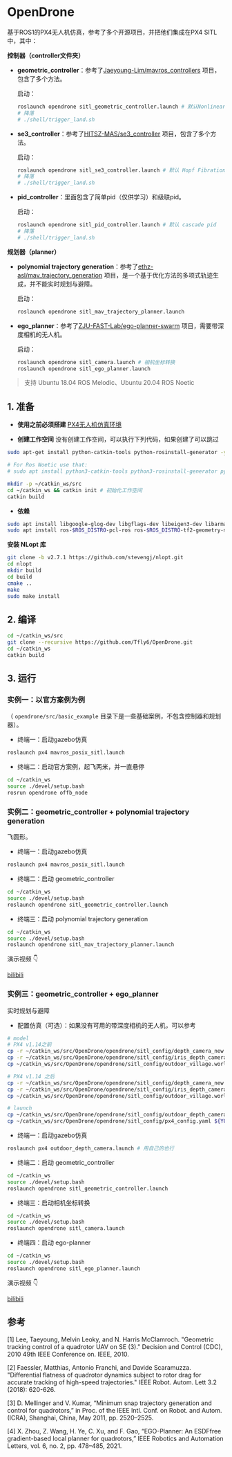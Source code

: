 # OpenDrone
基于ROS1的PX4无人机仿真，参考了多个开源项目，并把他们集成在PX4 SITL中，其中：

**控制器（controller文件夹）**

- **geometric_controller**：参考了[Jaeyoung-Lim/mavros_controllers](https://github.com/Jaeyoung-Lim/mavros_controllers) 项目，包含了多个方法。

  启动：

  ```bash
  roslaunch opendrone sitl_geometric_controller.launch # 默认Nonlinear GeometricControl
  # 降落
  # ./shell/trigger_land.sh
  ```

- **se3_controller**：参考了[HITSZ-MAS/se3_controller](https://github.com/HITSZ-MAS/se3_controller) 项目，包含了多个方法。

  启动：

  ```bash
  roslaunch opendrone sitl_se3_controller.launch # 默认 Hopf Fibration on SO(3)
  # 降落
  # ./shell/trigger_land.sh
  ```

- **pid_controller**：里面包含了简单pid（仅供学习）和级联pid。

  启动：

  ```bash
  roslaunch opendrone sitl_pid_controller.launch # 默认 cascade pid
  # 降落
  # ./shell/trigger_land.sh
  ```
  
  

**规划器（planner）**

- **polynomial trajectory generation**：参考了[ethz-asl/mav_trajectory_generation](https://github.com/ethz-asl/mav_trajectory_generation) 项目，是一个基于优化方法的多项式轨迹生成，并不能实时规划与避障。

  启动：

  ```bash
  roslaunch opendrone sitl_mav_trajectory_planner.launch
  ```

- **ego_planner**：参考了[ZJU-FAST-Lab/ego-planner-swarm](https://github.com/ZJU-FAST-Lab/ego-planner-swarm) 项目，需要带深度相机的无人机。

  启动：

  ```bash
  roslaunch opendrone sitl_camera.launch # 相机坐标转换
  roslaunch opendrone sitl_ego_planner.launch
  ```

  

> 支持 Ubuntu 18.04 ROS Melodic、Ubuntu 20.04 ROS Noetic
## 1. 准备
- **使用之前必须搭建** [PX4无人机仿真环境](https://blog.csdn.net/weixin_55944949/article/details/130895608?spm=1001.2014.3001.5501)

- **创建工作空间**
没有创建工作空间，可以执行下列代码，如果创建了可以跳过
```bash
sudo apt-get install python-catkin-tools python-rosinstall-generator -y

# For Ros Noetic use that:
# sudo apt install python3-catkin-tools python3-rosinstall-generator python3-osrf-pycommon -y
```

```bash
mkdir -p ~/catkin_ws/src
cd ~/catkin_ws && catkin init # 初始化工作空间
catkin build
```

- **依赖** 

```bash
sudo apt install libgoogle-glog-dev libgflags-dev libeigen3-dev libarmadillo-dev
sudo apt install ros-$ROS_DISTRO-pcl-ros ros-$ROS_DISTRO-tf2-geometry-msgs
```

**安装 NLopt 库** 

```bash
git clone -b v2.7.1 https://github.com/stevengj/nlopt.git
cd nlopt
mkdir build
cd build
cmake ..
make
sudo make install
```

## 2. 编译

```bash
cd ~/catkin_ws/src
git clone --recursive https://github.com/Tfly6/OpenDrone.git
cd ~/catkin_ws
catkin build
```
## 3. 运行

### 实例一：以官方案例为例

（ `opendrone/src/basic_example` 目录下是一些基础案例，不包含控制器和规划器）。

- 终端一：启动gazebo仿真
```bash
roslaunch px4 mavros_posix_sitl.launch
```
- 终端二：启动官方案例，起飞两米，并一直悬停
```bash
cd ~/catkin_ws
source ./devel/setup.bash
rosrun opendrone offb_node
```

### 实例二：geometric_controller + polynomial trajectory generation

飞圆形。

- 终端一：启动gazebo仿真
```bash
roslaunch px4 mavros_posix_sitl.launch
```
- 终端二：启动 geometric_controller
```bash
cd ~/catkin_ws
source ./devel/setup.bash
roslaunch opendrone sitl_geometric_controller.launch
```
- 终端三：启动 polynomial trajectory generation
```bash
cd ~/catkin_ws
source ./devel/setup.bash
roslaunch opendrone sitl_mav_trajectory_planner.launch
```
演示视频 👇

[bilibili](https://www.bilibili.com/video/BV1EZTszKEtJ/?share_source=copy_web&vd_source=649164de6e400405dc9e781456725af7)


### 实例三：geometric_controller + ego_planner
实时规划与避障

- 配置仿真（可选）：如果没有可用的带深度相机的无人机，可以参考
```bash
# model
# PX4 v1.14之前
cp -r ~/catkin_ws/src/OpenDrone/opendrone/sitl_config/depth_camera_new ${YOUR_PX4_PATH}/Tools/sitl_gazebo/models/
cp -r ~/catkin_ws/src/OpenDrone/opendrone/sitl_config/iris_depth_camera_new ${YOUR_PX4_PATH}/Tools/sitl_gazebo/models/
cp ~/catkin_ws/src/OpenDrone/opendrone/sitl_config/outdoor_village.world ${YOUR_PX4_PATH}/Tools/sitl_gazebo/worlds/

# PX4 v1.14 之后
cp -r ~/catkin_ws/src/OpenDrone/opendrone/sitl_config/depth_camera_new ${YOUR_PX4_PATH}/Tools/simulation/gazebo-classic/sitl_gazebo-classic/models/
cp -r ~/catkin_ws/src/OpenDrone/opendrone/sitl_config/iris_depth_camera_new ${YOUR_PX4_PATH}/Tools/simulation/gazebo-classic/sitl_gazebo-classic/models/
cp ~/catkin_ws/src/OpenDrone/opendrone/sitl_config/outdoor_village.world ${YOUR_PX4_PATH}/Tools/simulation/gazebo-classic/sitl_gazebo-classic/worlds/

```
```bash
# launch
cp ~/catkin_ws/src/OpenDrone/opendrone/sitl_config/outdoor_depth_camera.launch ${YOUR_PX4_PATH}/launch/
cp ~/catkin_ws/src/OpenDrone/opendrone/sitl_config/px4_config.yaml ${YOUR_PX4_PATH}/launch/
```

- 终端一：启动gazebo仿真
```bash
roslaunch px4 outdoor_depth_camera.launch # 用自己的也行
```
- 终端二：启动 geometric_controller
```bash
cd ~/catkin_ws
source ./devel/setup.bash
roslaunch opendrone sitl_geometric_controller.launch
```
- 终端三：启动相机坐标转换
```bash
cd ~/catkin_ws
source ./devel/setup.bash
roslaunch opendrone sitl_camera.launch
```
- 终端四：启动 ego-planner
```bash
cd ~/catkin_ws
source ./devel/setup.bash
roslaunch opendrone sitl_ego_planner.launch
```
演示视频 👇

[bilibili](https://www.bilibili.com/video/BV17ZTszKEea/?share_source=copy_web&vd_source=649164de6e400405dc9e781456725af7)


## 参考

[1] Lee, Taeyoung, Melvin Leoky, and N. Harris McClamroch. "Geometric tracking control of a quadrotor UAV on SE (3)." Decision and Control (CDC), 2010 49th IEEE Conference on. IEEE, 2010.

[2] Faessler, Matthias, Antonio Franchi, and Davide Scaramuzza. "Differential flatness of quadrotor dynamics subject to rotor drag for accurate tracking of high-speed trajectories." IEEE Robot. Autom. Lett 3.2 (2018): 620-626.

[3] D. Mellinger and V. Kumar, “Minimum snap trajectory generation and control for quadrotors,” in Proc. of the IEEE Intl. Conf. on Robot. and Autom. (ICRA), Shanghai, China, May 2011, pp. 2520–2525.

[4] X. Zhou, Z. Wang, H. Ye, C. Xu, and F. Gao, “EGO-Planner: An ESDFfree gradient-based local planner for quadrotors,” IEEE Robotics and Automation Letters, vol. 6, no. 2, pp. 478–485, 2021.
